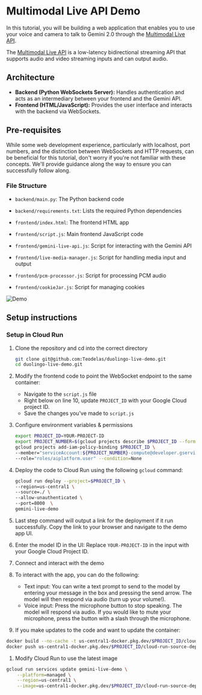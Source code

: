 # Multimodal Live API Demo

In this tutorial, you will be building a web application that enables you to use your voice and camera to talk to Gemini 2.0 through the [Multimodal Live API](https://cloud.google.com/vertex-ai/generative-ai/docs/model-reference/multimodal-live).

The [Multimodal Live API](https://cloud.google.com/vertex-ai/generative-ai/docs/model-reference/multimodal-live) is a low-latency bidirectional streaming API that supports audio and video streaming inputs and can output audio.

## Architecture

- **Backend (Python WebSockets Server):** Handles authentication and acts as an intermediary between your frontend and the Gemini API.
- **Frontend (HTML/JavaScript):** Provides the user interface and interacts with the backend via WebSockets.

## Pre-requisites

While some web development experience, particularly with localhost, port numbers, and the distinction between WebSockets and HTTP requests, can be beneficial for this tutorial, don't worry if you're not familiar with these concepts. We'll provide guidance along the way to ensure you can successfully follow along.

### File Structure

- `backend/main.py`: The Python backend code
- `backend/requirements.txt`: Lists the required Python dependencies

- `frontend/index.html`: The frontend HTML app
- `frontend/script.js`: Main frontend JavaScript code
- `frontend/gemini-live-api.js`: Script for interacting with the Gemini API
- `frontend/live-media-manager.js`: Script for handling media input and output
- `frontend/pcm-processor.js`: Script for processing PCM audio
- `frontend/cookieJar.js`: Script for managing cookies

![Demo](https://storage.googleapis.com/cloud-samples-data/generative-ai/image/demo-UI.png)

## Setup instructions

### Setup in Cloud Run

1. Clone the repository and cd into the correct directory

    ```sh
    git clone git@github.com:Teodelas/duolingo-live-demo.git
    cd duolingo-live-demo.git
    ```

1. Modify the frontend code to point the WebSocket endpoint to the same container:

    - Navigate to the `script.js` file
    - Right below on line 10, update `PROJECT_ID` with your Google Cloud project ID.
    - Save the changes you've made to `script.js`

1. Configure environment variables & permissions
    ```sh
    export PROJECT_ID=YOUR-PROJECT-ID
    export PROJECT_NUMBER=$(gcloud projects describe $PROJECT_ID --format="value(projectNumber)")
    gcloud projects add-iam-policy-binding $PROJECT_ID \
    --member="serviceAccount:${PROJECT_NUMBER}-compute@developer.gserviceaccount.com" \
    --role="roles/aiplatform.user" --condition=None
    ```

1. Deploy the code to Cloud Run using the following `gcloud` command:

    ```sh
    gcloud run deploy --project=$PROJECT_ID \
    --region=us-central1 \
    --source=./ \
    --allow-unauthenticated \
    --port=8000  \
    gemini-live-demo
    ```

1. Last step command will output a link for the deployment if it run successfully. Copy the link to your browser and navigate to the demo app UI.

1. Enter the model ID in the UI:
   Replace `YOUR-PROJECT-ID` in the input with your Google Cloud Project ID.

1. Connect and interact with the demo

1. To interact with the app, you can do the following:

    - Text input: You can write a text prompt to send to the model by entering your message in the box and pressing the send arrow. The model will then respond via audio (turn up your volume!).
    - Voice input: Press the microphone button to stop speaking. The model will respond via audio. If you would like to mute your microphone, press the button with a slash through the microphone.

1. If you make updates to the code and want to update the container:
```sh
docker build --no-cache -t us-central1-docker.pkg.dev/$PROJECT_ID/cloud-run-source-deploy/gemini-live:latest .
docker push us-central1-docker.pkg.dev/$PROJECT_ID/cloud-run-source-deploy/gemini-live:latest
```
1. Modify Cloud Run to use the latest image
```sh
gcloud run services update gemini-live-demo \
    --platform=managed \
    --region=us-central1 \
    --image=us-central1-docker.pkg.dev/$PROJECT_ID/cloud-run-source-deploy/gemini-live-demo:latest
```


